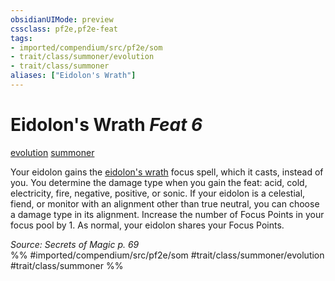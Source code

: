 ```yaml
---
obsidianUIMode: preview
cssclass: pf2e,pf2e-feat
tags:
- imported/compendium/src/pf2e/som
- trait/class/summoner/evolution
- trait/class/summoner
aliases: ["Eidolon's Wrath"]
---
```

# Eidolon's Wrath  *Feat 6*  
[evolution](evolution-som.md)  [summoner](rules/traits/summoner-som.md)  


Your eidolon gains the [eidolon's wrath](../spells/eidolons-wrath-som.md) focus spell, which it casts, instead of you. You determine the damage type when you gain the feat: acid, cold, electricity, fire, negative, positive, or sonic. If your eidolon is a celestial, fiend, or monitor with an alignment other than true neutral, you can choose a damage type in its alignment. Increase the number of Focus Points in your focus pool by 1. As normal, your eidolon shares your Focus Points.

*Source: Secrets of Magic p. 69*  
%% #imported/compendium/src/pf2e/som #trait/class/summoner/evolution #trait/class/summoner %%